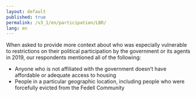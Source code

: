 ```yaml
---
layout: default
published: true
permalink: /v3_1/en/participation/LBR/
lang: en
---
```

When asked to provide more context about who was especially vulnerable to restrictions on their political participation by the government or its agents in 2019, our respondents mentioned all of the following: 

-	Anyone who is not affiliated with the government doesn’t have affordable or adequate access to housing
-	People in a particular geographic location, including people who were forcefully evicted from the Fedell Community 

